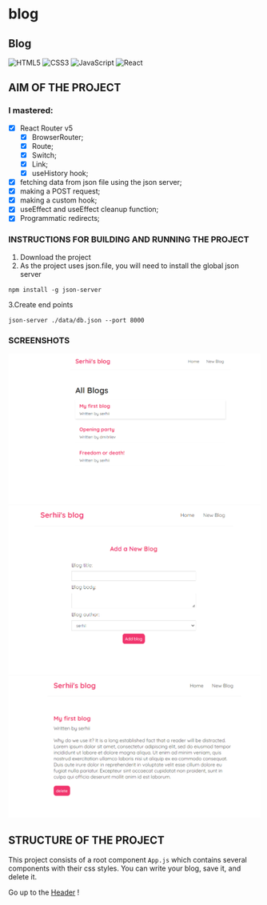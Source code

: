 # blog
## <a id="header"></a> Blog

![HTML5](https://img.shields.io/badge/html5-%23E34F26.svg?style=for-the-badge&logo=html5&logoColor=white)
![CSS3](https://img.shields.io/badge/css3-%231572B6.svg?style=for-the-badge&logo=css3&logoColor=white)
![JavaScript](https://img.shields.io/badge/javascript-%23323330.svg?style=for-the-badge&logo=javascript&logoColor=%23F7DF1E)
![React](https://img.shields.io/badge/react-%2320232a.svg?style=for-the-badge&logo=react&logoColor=%2361DAFB)

## AIM OF THE PROJECT

### I mastered:

- [x] React Router v5
  - [x] BrowserRouter;
  - [x] Route;
  - [x] Switch;
  - [x] Link;
  - [x] useHistory hook;
- [x] fetching data from json file using the json server;
- [x] making a POST request;
- [x] making a custom hook;
- [x] useEffect and useEffect cleanup function;
- [x] Programmatic redirects;

### INSTRUCTIONS FOR BUILDING AND RUNNING THE PROJECT

1. Download the project
2. As the project uses json.file, you will need to install the global json server

```
npm install -g json-server
```

3.Create end points

```
json-server ./data/db.json --port 8000
```

### SCREENSHOTS

![homepage](img/homepage_blog.png)
![create new blog](img/newBlog_blog.png)
![blog](img/blog_blog.png)

## STRUCTURE OF THE PROJECT

This project consists of a root component `App.js` which contains several components with their css styles. You can write your blog, save it, and delete it.

Go up to the [Header](#header) !
